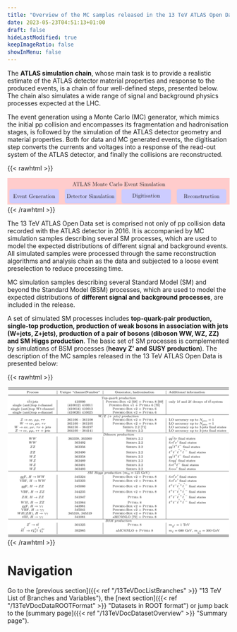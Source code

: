 ```yaml
---
title: "Overview of the MC samples released in the 13 TeV ATLAS Open Data"
date: 2023-05-23T04:51:13+01:00
draft: false
hideLastModified: true
keepImageRatio: false
showInMenu: false
---
```


The **ATLAS simulation chain**, whose main task is to provide a realistic estimate of the ATLAS detector material properties and response to the produced events, is a chain of four well-defined steps, presented below. The chain also simulates a wide range of signal and background physics processes expected at the LHC.

The event generation using a Monte Carlo (MC) generator, which mimics the initial pp collision and encompasses its fragmentation and hadronisation stages, is followed by the simulation of the ATLAS detector geometry and material properties. Both for data and MC generated events, the digitisation step converts the currents and voltages into a response of the read-out system of the ATLAS detector, and finally the collisions are reconstructed.

{{< rawhtml >}}
<CENTER>
<img src="images/steps.png" width="900" />
</CENTER>
{{< /rawhtml >}}

The 13 TeV ATLAS Open Data set is comprised not only of pp collision data recorded with the ATLAS detector in 2016. It is accompanied by MC simulation samples describing several SM processes, which are used to model the expected distributions of different signal and background events. All simulated samples were processed through the same reconstruction algorithms and analysis chain as the data and subjected to a loose event preselection to reduce processing time.

MC simulation samples describing several Standard Model (SM) and beyond the Standard Model (BSM) processes, which are used to model the expected distributions of **different signal and background processes**, are included in the release. 

A set of simulated SM processes includes **top-quark-pair production, single-top production, production of weak bosons in association with jets (W+jets, Z+jets), production of a pair of bosons (diboson WW, WZ, ZZ) and SM Higgs production**. The basic set of SM processes is complemented by simulations of BSM processes (**heavy Z' and SUSY production**). The description of the MC samples released in the 13 TeV ATLAS Open Data is presented below: 

{{< rawhtml >}}
<CENTER>
<img src="images/tab_06.png" width="900" />
</CENTER>
{{< /rawhtml >}}


# Navigation

Go to the [previous section]({{< ref "/13TeVDocListBranches" >}} "13 TeV List of Branches and Variables"), the [next section]({{< ref "/13TeVDocDataROOTFormat" >}} "Datasets in ROOT format") or jump back to the [summary page]({{< ref "/13TeVDocDatasetOverview" >}} "Summary page").